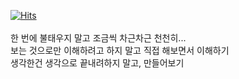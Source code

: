 <!--
**smw0807/smw0807** is a ✨ _special_ ✨ repository because its `README.md` (this file) appears on your GitHub profile.

Here are some ideas to get you started:

- 🔭 I’m currently working on ...
- 🌱 I’m currently learning ...
- 👯 I’m looking to collaborate on ...
- 🤔 I’m looking for help with ...
- 💬 Ask me about ...
- 📫 How to reach me: ...
- 😄 Pronouns: ...
- ⚡ Fun fact: ...
-->

[![Hits](https://hits.seeyoufarm.com/api/count/incr/badge.svg?url=https%3A%2F%2Fgithub.com%2Fzzsza)](https://hits.seeyoufarm.com) <br><br>
한 번에 불태우지 말고 조금씩 차근차근 천천히...<br>
보는 것으로만 이해하려고 하지 말고 직접 해보면서 이해하기<br>
생각한건 생각으로 끝내려하지 말고, 만들어보기
